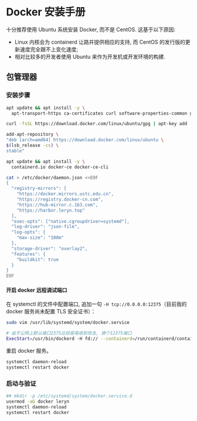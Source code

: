 <a name="mGk0h"></a>
# Docker 安装手册

十分推荐使用 Ubuntu 系统安装 Docker, 而不是 CentOS. 这基于以下原因: 

- Linux 内核会为 containerd 让路并提供相应的支持, 而 CentOS 的发行版的更新速度完全跟不上变化速度;
- 相对比较多的开发者使用 Ubuntu 来作为开发机或开发环境的构建.
<a name="P87BF"></a>
## 包管理器
<a name="rNTp5"></a>
### 安装步骤
```bash
apt update && apt install -y \
  apt-transport-https ca-certificates curl software-properties-common gnupg2

curl -fsSL https://download.docker.com/linux/ubuntu/gpg | apt-key add -

add-apt-repository \
"deb [arch=amd64] https://download.docker.com/linux/ubuntu \
$(lsb_release -cs) \
stable"

apt update && apt install -y \
  containerd.io docker-ce docker-ce-cli

cat > /etc/docker/daemon.json <<EOF
{
  "registry-mirrors": [
    "https://docker.mirrors.ustc.edu.cn",
    "https://registry.docker-cn.com",
    "https://hub-mirror.c.163.com",
    "https://harbor.leryn.top"
  ],
  "exec-opts": ["native.cgroupdriver=systemd"],
  "log-driver": "json-file",
  "log-opts": {
    "max-size": "100m"
  },
  "storage-driver": "overlay2",
  "features": {
    "buildkit": true
  }
}
EOF
```
<a name="C3N6q"></a>
#### 
<a name="XH88e"></a>
#### 开启 docker 远程调试端口
在 systemctl 的文件中配置端口, 追加一句 `-H tcp://0.0.0.0:12375`（目前我的 docker 服务尚未配置 TLS 安全证书）：
```bash
sudo vim /usr/lib/systemd/system/docker.service
```

```bash
# 由于公网上默认端口2375比较容易收到攻击, 换个12375端口
ExecStart=/usr/bin/dockerd -H fd:// --containerd=/run/containerd/containerd.sock -H tcp://0.0.0.0:12375
```

重启 docker 服务。

```bash
systemctl daemon-reload
systemctl restart docker
```

<a name="IsKlC"></a>
### 启动与验证

```bash
## mkdir -p /etc/systemd/system/docker.service.d
usermod -aG docker leryn
systemctl daemon-reload
systemctl restart docker
```



